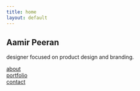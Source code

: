 ```yaml
---
title: home
layout: default
---
```


<body>
    <section>
    <div class="container">
        <h1 class="heading">Aamir Peeran <span class="line"></span></h1>
        <p class="subheading">designer focused on product design and branding.</p>
        <div class="links">
            <div class="link"><a href="/about.html">about</a></div>
            <div class="link"><a href="/portfolio.html">portfolio</a></div>
            <div class="link"><a href="/contact.html">contact</a></div>
        </div>
        </div>
    </section>
</body>